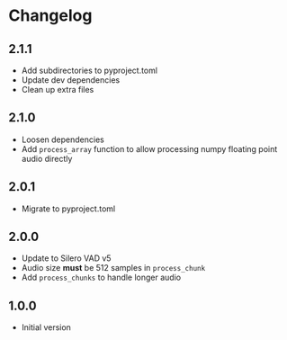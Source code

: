 # Changelog

## 2.1.1

- Add subdirectories to pyproject.toml
- Update dev dependencies
- Clean up extra files

## 2.1.0

- Loosen dependencies
- Add `process_array` function to allow processing numpy floating point audio directly

## 2.0.1

- Migrate to pyproject.toml

## 2.0.0

- Update to Silero VAD v5
- Audio size **must** be 512 samples in `process_chunk`
- Add `process_chunks` to handle longer audio

## 1.0.0

- Initial version
